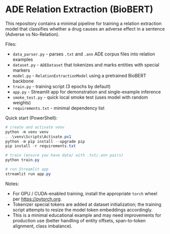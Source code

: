 # ADE Relation Extraction (BioBERT)

This repository contains a minimal pipeline for training a relation extraction model that classifies whether a drug causes an adverse effect in a sentence (Adverse vs No-Relation).

Files:
- `data_parser.py` - parses `.txt` and `.ann` ADE corpus files into relation examples
- `dataset.py` - `ADEDataset` that tokenizes and marks entities with special markers
- `model.py` - `RelationExtractionModel` using a pretrained BioBERT backbone
- `train.py` - training script (3 epochs by default)
- `app.py` - Streamlit app for demonstration and single-example inference
- `smoke_test.py` - quick local smoke test (uses model with random weights)
- `requirements.txt` - minimal dependency list

Quick start (PowerShell):

```powershell
# create and activate venv
python -m venv venv
. .\venv\Scripts\Activate.ps1
python -m pip install --upgrade pip
pip install -r requirements.txt

# train (ensure you have data/ with .txt/.ann pairs)
python train.py

# run Streamlit app
streamlit run app.py
```

Notes:
- For GPU / CUDA-enabled training, install the appropriate `torch` wheel per https://pytorch.org.
- Tokenizer special tokens are added at dataset initialization; the training script attempts to resize the model token embeddings accordingly.
- This is a minimal educational example and may need improvements for production use (better handling of entity offsets, span-to-token alignment, class imbalance).
